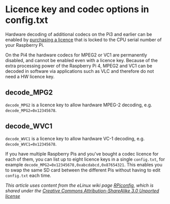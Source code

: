 # Licence key and codec options in config.txt

Hardware decoding of additional codecs on the Pi3 and earlier can be enabled by [purchasing a licence](http://swag.raspberrypi.org/collections/software) that is locked to the CPU serial number of your Raspberry Pi.

On the Pi4 the hardware codecs for MPEG2 or VC1 are permanently disabled, and cannot be enabled even with a licence key. Because of the extra processing power of the Raspberry Pi 4, MPEG2 and VC1 can be decoded in software via applications such as VLC and therefore do not need a HW licence key. 

## decode_MPG2

`decode_MPG2` is a licence key to allow hardware MPEG-2 decoding, e.g. `decode_MPG2=0x12345678`.

## decode_WVC1

`decode_WVC1` is a licence key to allow hardware VC-1 decoding, e.g. `decode_WVC1=0x12345678`.

If you have multiple Raspberry Pis and you've bought a codec licence for each of them, you can list up to eight licence keys in a single `config.txt`, for example `decode_MPG2=0x12345678,0xabcdabcd,0x87654321`. This enables you to swap the same SD card between the different Pis without having to edit `config.txt` each time.




*This article uses content from the eLinux wiki page [RPiconfig](http://elinux.org/RPiconfig), which is shared under the [Creative Commons Attribution-ShareAlike 3.0 Unported license](http://creativecommons.org/licenses/by-sa/3.0/)*
